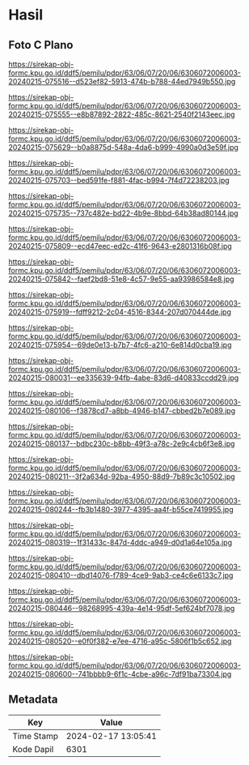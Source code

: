 # Hasil

## Foto C Plano

https://sirekap-obj-formc.kpu.go.id/ddf5/pemilu/pdpr/63/06/07/20/06/6306072006003-20240215-075516--d523ef82-5913-474b-b788-44ed7949b550.jpg

https://sirekap-obj-formc.kpu.go.id/ddf5/pemilu/pdpr/63/06/07/20/06/6306072006003-20240215-075555--e8b87892-2822-485c-8621-2540f2143eec.jpg

https://sirekap-obj-formc.kpu.go.id/ddf5/pemilu/pdpr/63/06/07/20/06/6306072006003-20240215-075629--b0a8875d-548a-4da6-b999-4990a0d3e59f.jpg

https://sirekap-obj-formc.kpu.go.id/ddf5/pemilu/pdpr/63/06/07/20/06/6306072006003-20240215-075703--bed591fe-f881-4fac-b994-7f4d72238203.jpg

https://sirekap-obj-formc.kpu.go.id/ddf5/pemilu/pdpr/63/06/07/20/06/6306072006003-20240215-075735--737c482e-bd22-4b9e-8bbd-64b38ad80144.jpg

https://sirekap-obj-formc.kpu.go.id/ddf5/pemilu/pdpr/63/06/07/20/06/6306072006003-20240215-075809--ecd47eec-ed2c-41f6-9643-e2801316b08f.jpg

https://sirekap-obj-formc.kpu.go.id/ddf5/pemilu/pdpr/63/06/07/20/06/6306072006003-20240215-075842--faef2bd8-51e8-4c57-9e55-aa93986584e8.jpg

https://sirekap-obj-formc.kpu.go.id/ddf5/pemilu/pdpr/63/06/07/20/06/6306072006003-20240215-075919--fdff9212-2c04-4516-8344-207d070444de.jpg

https://sirekap-obj-formc.kpu.go.id/ddf5/pemilu/pdpr/63/06/07/20/06/6306072006003-20240215-075954--69de0e13-b7b7-4fc6-a210-6e814d0cba19.jpg

https://sirekap-obj-formc.kpu.go.id/ddf5/pemilu/pdpr/63/06/07/20/06/6306072006003-20240215-080031--ee335639-94fb-4abe-83d6-d40833ccdd29.jpg

https://sirekap-obj-formc.kpu.go.id/ddf5/pemilu/pdpr/63/06/07/20/06/6306072006003-20240215-080106--f3878cd7-a8bb-4946-b147-cbbed2b7e089.jpg

https://sirekap-obj-formc.kpu.go.id/ddf5/pemilu/pdpr/63/06/07/20/06/6306072006003-20240215-080137--bdbc230c-b8bb-49f3-a78c-2e9c4cb6f3e8.jpg

https://sirekap-obj-formc.kpu.go.id/ddf5/pemilu/pdpr/63/06/07/20/06/6306072006003-20240215-080211--3f2a634d-92ba-4950-88d9-7b89c3c10502.jpg

https://sirekap-obj-formc.kpu.go.id/ddf5/pemilu/pdpr/63/06/07/20/06/6306072006003-20240215-080244--fb3b1480-3977-4395-aa4f-b55ce7419955.jpg

https://sirekap-obj-formc.kpu.go.id/ddf5/pemilu/pdpr/63/06/07/20/06/6306072006003-20240215-080319--1f31433c-847d-4ddc-a949-d0d1a64e105a.jpg

https://sirekap-obj-formc.kpu.go.id/ddf5/pemilu/pdpr/63/06/07/20/06/6306072006003-20240215-080410--dbd14076-f789-4ce9-9ab3-ce4c6e6133c7.jpg

https://sirekap-obj-formc.kpu.go.id/ddf5/pemilu/pdpr/63/06/07/20/06/6306072006003-20240215-080446--98268995-439a-4e14-95df-5ef624bf7078.jpg

https://sirekap-obj-formc.kpu.go.id/ddf5/pemilu/pdpr/63/06/07/20/06/6306072006003-20240215-080520--e0f0f382-e7ee-4716-a95c-5806f1b5c652.jpg

https://sirekap-obj-formc.kpu.go.id/ddf5/pemilu/pdpr/63/06/07/20/06/6306072006003-20240215-080600--741bbbb9-6f1c-4cbe-a96c-7df91ba73304.jpg


## Metadata

| Key        | Value               |
| ---------- | ------------------- |
| Time Stamp | 2024-02-17 13:05:41 |
| Kode Dapil | 6301                |




